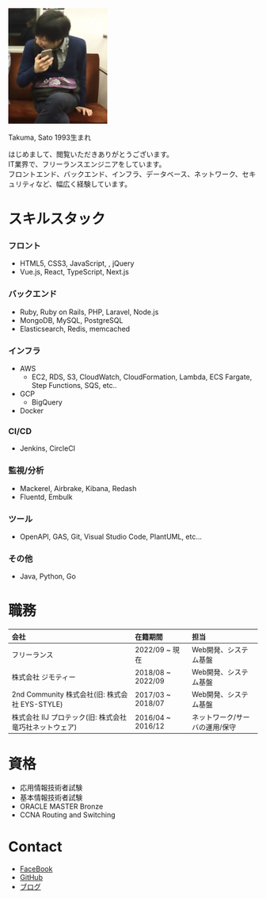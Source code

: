 <img src="./IMG_1634.JPG" width="200px">

Takuma, Sato
1993生まれ

はじめまして、閲覧いただきありがとうございます。  
IT業界で、フリーランスエンジニアをしています。  
フロントエンド、バックエンド、インフラ、データベース、ネットワーク、セキュリティなど、幅広く経験しています。


# スキルスタック

### フロント

- HTML5, CSS3, JavaScript, , jQuery
- Vue.js, React, TypeScript, Next.js

### バックエンド

- Ruby, Ruby on Rails, PHP, Laravel, Node.js
- MongoDB, MySQL, PostgreSQL
- Elasticsearch, Redis, memcached

### インフラ

- AWS
  - EC2, RDS, S3, CloudWatch, CloudFormation, Lambda, ECS Fargate, Step Functions, SQS, etc..
- GCP
  - BigQuery
- Docker

### CI/CD

- Jenkins, CircleCI

### 監視/分析

- Mackerel, Airbrake, Kibana, Redash
- Fluentd, Embulk

### ツール

- OpenAPI, GAS, Git, Visual Studio Code, PlantUML, etc...

### その他

- Java, Python, Go


# 職務

| 会社 | 在籍期間 | 担当 |
|:-------------|:------------------|:------|
| フリーランス | 2022/09 ~ 現在 | Web開発、システム基盤 |
| 株式会社 ジモティー | 2018/08 ~ 2022/09 | Web開発、システム基盤 |
| 2nd Community 株式会社(旧: 株式会社 EYS-STYLE) | 2017/03 ~ 2018/07 | Web開発、システム基盤 |
| 株式会社 IIJ プロテック(旧: 株式会社 竜巧社ネットウェア) | 2016/04 ~ 2016/12 | ネットワーク/サーバの運用/保守 |

# 資格
- 応用情報技術者試験
- 基本情報技術者試験
- ORACLE MASTER Bronze
- CCNA Routing and Switching

# Contact
- [FaceBook](https://www.facebook.com/tk0sugar/)
- [GitHub](https://github.com/tk-sugar)
- [ブログ](https://app-engineer.hatenablog.com/)

